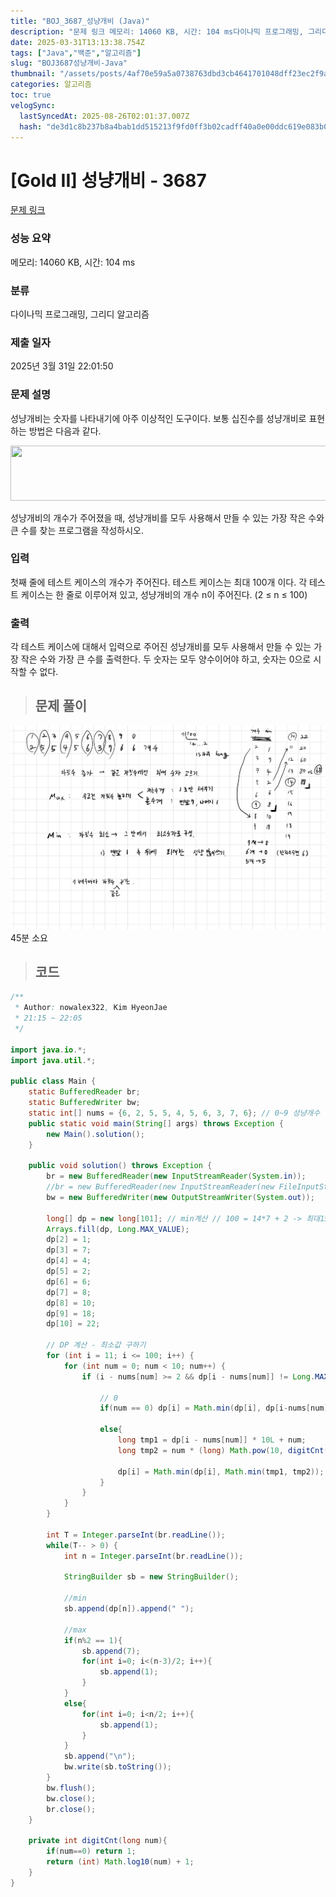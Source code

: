 ```yaml
---
title: "BOJ_3687_성냥개비 (Java)"
description: "문제 링크 메모리: 14060 KB, 시간: 104 ms다이나믹 프로그래밍, 그리디 알고리즘2025년 3월 31일 22:01:50import java.io.;import java.util.;public class Main {    static BufferedReader"
date: 2025-03-31T13:13:38.754Z
tags: ["Java","백준","알고리즘"]
slug: "BOJ3687성냥개비-Java"
thumbnail: "/assets/posts/4af70e59a5a0738763dbd3cb4641701048dff23ec2f9a80813ff045d3a0f5e16.png"
categories: 알고리즘
toc: true
velogSync:
  lastSyncedAt: 2025-08-26T02:01:37.007Z
  hash: "de3d1c8b237b8a4bab1dd515213f9fd0ff3b02cadff40a0e00ddc619e083b0aa"
---
```


# [Gold II] 성냥개비 - 3687 

[문제 링크](https://www.acmicpc.net/problem/3687) 

### 성능 요약

메모리: 14060 KB, 시간: 104 ms

### 분류

다이나믹 프로그래밍, 그리디 알고리즘

### 제출 일자

2025년 3월 31일 22:01:50

### 문제 설명

<p>성냥개비는 숫자를 나타내기에 아주 이상적인 도구이다. 보통 십진수를 성냥개비로 표현하는 방법은 다음과 같다.</p>

<p><img alt="" src="https://www.acmicpc.net/upload/images/match.png" style="height:88px; width:607px"></p>

<p>성냥개비의 개수가 주어졌을 때, 성냥개비를 모두 사용해서 만들 수 있는 가장 작은 수와 큰 수를 찾는 프로그램을 작성하시오.</p>

### 입력 

 <p>첫째 줄에 테스트 케이스의 개수가 주어진다. 테스트 케이스는 최대 100개 이다. 각 테스트 케이스는 한 줄로 이루어져 있고, 성냥개비의 개수 n이 주어진다. (2 ≤ n ≤ 100)</p>

### 출력 

 <p>각 테스트 케이스에 대해서 입력으로 주어진 성냥개비를 모두 사용해서 만들 수 있는 가장 작은 수와 가장 큰 수를 출력한다. 두 숫자는 모두 양수이어야 하고, 숫자는 0으로 시작할 수 없다. </p>

> ## 문제 풀이

![](/assets/posts/4af70e59a5a0738763dbd3cb4641701048dff23ec2f9a80813ff045d3a0f5e16.png)
45분 소요

> ## 코드

```java
/**
 * Author: nowalex322, Kim HyeonJae
 * 21:15 ~ 22:05
 */

import java.io.*;
import java.util.*;

public class Main {
    static BufferedReader br;
    static BufferedWriter bw;
    static int[] nums = {6, 2, 5, 5, 4, 5, 6, 3, 7, 6}; // 0~9 성냥개수
    public static void main(String[] args) throws Exception {
        new Main().solution();
    }

    public void solution() throws Exception {
        br = new BufferedReader(new InputStreamReader(System.in));
        //br = new BufferedReader(new InputStreamReader(new FileInputStream("src/main/java/BOJ_3687_성냥개비/input.txt")));
        bw = new BufferedWriter(new OutputStreamWriter(System.out));

        long[] dp = new long[101]; // min계산 // 100 = 14*7 + 2 -> 최대15자리 -> long
        Arrays.fill(dp, Long.MAX_VALUE);
        dp[2] = 1;
        dp[3] = 7;
        dp[4] = 4;
        dp[5] = 2;
        dp[6] = 6;
        dp[7] = 8;
        dp[8] = 10;
        dp[9] = 18;
        dp[10] = 22;

        // DP 계산 - 최소값 구하기
        for (int i = 11; i <= 100; i++) {
            for (int num = 0; num < 10; num++) {
                if (i - nums[num] >= 2 && dp[i - nums[num]] != Long.MAX_VALUE) { // 자릿수추가 (앞 or 뒤)
                
                    // 0
                    if(num == 0) dp[i] = Math.min(dp[i], dp[i-nums[num]] * 10L);

                    else{
                        long tmp1 = dp[i - nums[num]] * 10L + num;
                        long tmp2 = num * (long) Math.pow(10, digitCnt(dp[i-nums[num]])) + dp[i-nums[num]];

                        dp[i] = Math.min(dp[i], Math.min(tmp1, tmp2));
                    }
                }
            }
        }

        int T = Integer.parseInt(br.readLine());
        while(T-- > 0) {
            int n = Integer.parseInt(br.readLine());

            StringBuilder sb = new StringBuilder();

            //min
            sb.append(dp[n]).append(" ");

            //max
            if(n%2 == 1){
                sb.append(7);
                for(int i=0; i<(n-3)/2; i++){
                    sb.append(1);
                }
            }
            else{
                for(int i=0; i<n/2; i++){
                    sb.append(1);
                }
            }
            sb.append("\n");
            bw.write(sb.toString());
        }
        bw.flush();
        bw.close();
        br.close();
    }

    private int digitCnt(long num){
        if(num==0) return 1;
        return (int) Math.log10(num) + 1;
    }
}
```
